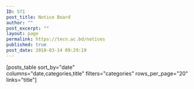 ```yaml
---
ID: 571
post_title: Notice Board
author: ""
post_excerpt: ""
layout: page
permalink: https://tecn.ac.bd/notices
published: true
post_date: 2018-03-14 09:29:19
---
```

[posts_table sort_by="date" columns="date,categories,title" filters="categories" rows_per_page="20"  links="title"]